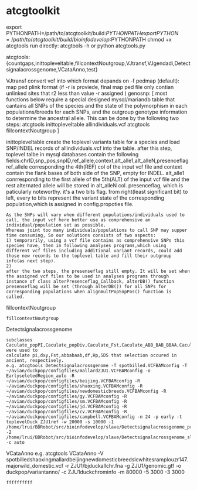 # atcgtoolkit

export PYTHONPATH=/path/to/atcgtoolkit/build:$PYTHONPATH
export PYTHON=/path/to/atcgtoolkit/build/bioinfodevelop:$PYTHONPATH
chmod +x atcgtools
run directly:
atcgtools -h
or 
python atcgtools.py


atcgtools: {countgaps,inittopleveltable,fillcontextNoutgroup,VJtransf,VJgendadi,Detectsignalacrossgenome,VCataAnno,test}

 VJtransf
	convert vcf into which format depands on -f 
	pedmap (default): map ped plink format (if -r is proviede, final map ped file only contian unlinked sites that r2 less than value -r assigned )
	genosnp:
[ most functions below require a special designed mysql/mariandb table that cantains all SNPs of the species and the state of the polymorphism in each populations/breeds for each SNPs, 
  and the outgroup genotype information to determine the ancestral allele. This can be done by the following two steps:
 atcgtools inittopleveltable allindividuals.vcf
 atcgtools fillcontextNoutgroup 
 ]
 
 inittopleveltable
 	create the toplevel variants table for a species and load SNP/INDEL records of allindividuals.vcf into the table.
 	after this step, toplevel talbe in mysql databases contain the following fields:chrID,snp_pos,snpID,ref_allele,context,alt_alle1,alt_alleN,presenceflag
 	ref_allele corresponding the 4th(REF) col of the input vcf file and context contain the flank bases of both side of the SNP, empty for INDEL.
 	alt_alle1 conrresponding to the first allele of the 5th(ALT) of the input vcf file and the rest alternated allele will be stored in alt_alleN col.
 	presenceflag, which is paticularly noteworthy. it's a two bits flag. from right(least significant bit) to left, every to bits represent the variant state of the corresponding population,which is assigned in config.propoties file.
 	
 	As the SNPs will vary when different populations/individuals used to call, the input vcf here better use as comprehensive an individual/population set as possible. 
 	Whereas joint too many individuals/populations to call SNP may supper time consuming, So our solutions consists of two aspects:
 	1) temporarily, using a vcf file contains as comprehensive SNPs this species have, then in following analyses programs,which using different vcf files including additional variant records, could add those new records to the toplevel table and fill their outgroup info(as next step).
 	2) 
 	after the two steps, the presenseflag still empty. It will be set when the assigned vcf files to be used in analyses programs through instance of class alterPresenceflag_Callback, alterDB() function
 	presenseflag will be set (through alterDB()) for all SNPs for corresponding populations when alignmultPopSnpPos() function is called.

 fillcontextNoutgroup
 
	fillcontextNoutgroup


 Detectsignalacrossgenome
 
 	subclasses Caculate_popPI,Caculate_popDiv,Caculate_Fst,Caculate_ABB_BAB_BBAA,Caculate_df,Caculate_Hp_master_slave,Caculate_S_ObsExp_difference were used to
 	calculate pi,dxy,Fst,abbabaab,df,Hp,SDS that selection occured in ancient, respectively.
	e.g. atcgtools Detectsignalacrossgenome -T spotbilled.VCFBAMconfig -T ~/avian/duckpop/configfiles/mallardZJU1.VCFBAMconfig -o EarlyseletedRegion_auto -R ~/avian/duckpop/configfiles/beijing.VCFBAMconfig -R ~/avian/duckpop/configfiles/shaoxing.VCFBAMconfig -R ~/avian/duckpop/configfiles/newdomesticbreeds.VCFBAMconfig -R ~/avian/duckpop/configfiles/gy.VCFBAMconfig -R ~/avian/duckpop/configfiles/sm.VCFBAMconfig -R ~/avian/duckpop/configfiles/jd.VCFBAMconfig -R ~/avian/duckpop/configfiles/cv.VCFBAMconfig -R ~/avian/duckpop/configfiles/campbell.VCFBAMconfig -n 24 -p early -t toplevelDuck_ZJU1ref -w 20000 -s 10000 -1 /home/lrui/BDRobot/src/bioinfodevelop/slave/Detectsignalacrossgenome_producecorrelation_slave.py -2 /home/lrui/BDRobot/src/bioinfodevelop/slave/Detectsignalacrossgenome_slidewin_slave.py -c auto

 VCataAnno
	e.g. atcgtools VCataAnno -V spotbilledshaoxingmallardbeijingnewdomesticbreedslcwhitesramplouzr147.majorwild_domestic.vcf -r ZJU1/bjduckallchr.fna -g ZJU1/genomic.gtf -o duckpop/variantanno/ -c ZJU1duckchrominfo -m 80000 -5 3000 -3 3000
	
	ffffffffff